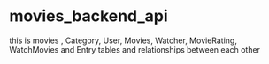 # movies_backend_api

this is movies , Category, User, Movies, Watcher, MovieRating, WatchMovies and Entry tables and relationships between each other
